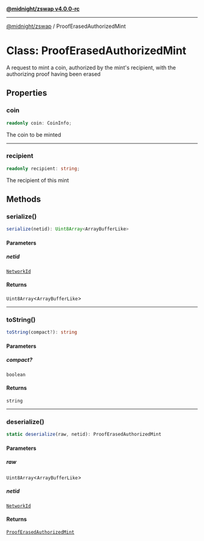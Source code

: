 [**@midnight/zswap v4.0.0-rc**](../README.md)

***

[@midnight/zswap](../globals.md) / ProofErasedAuthorizedMint

# Class: ProofErasedAuthorizedMint

A request to mint a coin, authorized by the mint's recipient, with the
authorizing proof having been erased

## Properties

### coin

```ts
readonly coin: CoinInfo;
```

The coin to be minted

***

### recipient

```ts
readonly recipient: string;
```

The recipient of this mint

## Methods

### serialize()

```ts
serialize(netid): Uint8Array<ArrayBufferLike>
```

#### Parameters

##### netid

[`NetworkId`](../enumerations/NetworkId.md)

#### Returns

`Uint8Array`\<`ArrayBufferLike`\>

***

### toString()

```ts
toString(compact?): string
```

#### Parameters

##### compact?

`boolean`

#### Returns

`string`

***

### deserialize()

```ts
static deserialize(raw, netid): ProofErasedAuthorizedMint
```

#### Parameters

##### raw

`Uint8Array`\<`ArrayBufferLike`\>

##### netid

[`NetworkId`](../enumerations/NetworkId.md)

#### Returns

[`ProofErasedAuthorizedMint`](ProofErasedAuthorizedMint.md)
